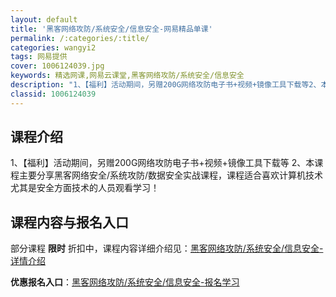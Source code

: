 ```yaml
---
layout: default
title: '黑客网络攻防/系统安全/信息安全-网易精品单课'
permalink: /:categories/:title/
categories: wangyi2
tags: 网易提供
cover: 1006124039.jpg
keywords: 精选网课,网易云课堂,黑客网络攻防/系统安全/信息安全
description: "1、【福利】活动期间，另赠200G网络攻防电子书+视频+镜像工具下载等2、本课程主要分享黑客网络安全/系统攻防/数据安全实战课程，课程适合喜欢计算机技术尤其是安全方面技术的人员观看学习！黑客"
classid: 1006124039
---
```


## 课程介绍

1、【福利】活动期间，另赠200G网络攻防电子书+视频+镜像工具下载等
2、本课程主要分享黑客网络安全/系统攻防/数据安全实战课程，课程适合喜欢计算机技术尤其是安全方面技术的人员观看学习！

## 课程内容与报名入口

部分课程 **限时** 折扣中，课程内容详细介绍见：[黑客网络攻防/系统安全/信息安全-详情介绍](https://study.163.com/course/introduction/1006124039.htm?share=1&shareId=1025206652&utm_campaign=share&utm_medium=iphoneShare&utm_source=&utm_u=1025206652)

**优惠报名入口**：[黑客网络攻防/系统安全/信息安全-报名学习](https://study.163.com/course/introduction/1006124039.htm?share=1&shareId=1025206652&utm_campaign=share&utm_medium=iphoneShare&utm_source=&utm_u=1025206652)

